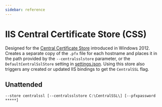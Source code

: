```yaml
---
sidebar: reference
---
```


# IIS Central Certificate Store (CSS)
Designed for the [Central Certificate Store](https://blogs.msdn.microsoft.com/kaushal/2012/10/11/central-certificate-store-ccs-with-iis-8-windows-server-2012/) 
introduced in Windows 2012. Creates a separate copy of the `.pfx` file for each hostname and places 
it in the path provided by the `--centralsslstore` parameter, or the `DefaultCentralSslStore` setting
in [settings.json](/win-acme/reference/settings). Using this store also triggers any created or 
updated IIS bindings to get the `CentralSSL` flag. 

## Unattended
`--store centralssl [--centralsslstore C:\CentralSSL\] [--pfxpassword *****]`